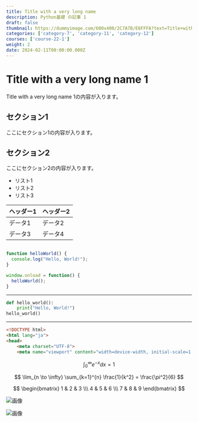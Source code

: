 ```yaml
---
title: Title with a very long name
description: Python基礎 の記事 1
draft: false
thumbnail: https://dummyimage.com/600x400/2C7A7B/E6FFFA?text=Title+with+a+very+long+name
categories: ['category-7', 'category-11', 'category-12']
courses: ['course-22-1']
weight: 2
date: 2024-02-11T00:00:00.000Z
---
```


# Title with a very long name 1

Title with a very long name 1の内容が入ります。

## セクション1
ここにセクション1の内容が入ります。

## セクション2
ここにセクション2の内容が入ります。

- リスト1
- リスト2
- リスト3

| ヘッダー1 | ヘッダー2 |
| --------- | --------- |
| データ1   | データ2   |
| データ3   | データ4   |

```javascript

function helloWorld() {
  console.log("Hello, World!");
}

window.onload = function() {
  helloWorld();
}

```

---

```python
def hello_world():
    print("Hello, World!")
hello_world()
```

---

```html
<!DOCTYPE html>
<html lang="ja">
<head>
    <meta charset="UTF-8">
    <meta name="viewport" content="width=device-width, initial-scale=1.0">
```

$$
\int_{0}^{\infty} e^{-x} dx = 1
$$

$$
\lim_{n \to \infty} \sum_{k=1}^{n} \frac{1}{k^2} = \frac{\pi^2}{6}
$$

$$
\begin{bmatrix}
1 & 2 & 3 \\\
4 & 5 & 6 \\\
7 & 8 & 9
\end{bmatrix}
$$

![画像](https://dummyimage.com/320x180/2D3748/F5F7FA?text=Title+with+a+very+long+name+1)

![画像](https://dummyimage.com/640x360/1A202C/EDF2F7?text=Title+with+a+very+long+name+1)